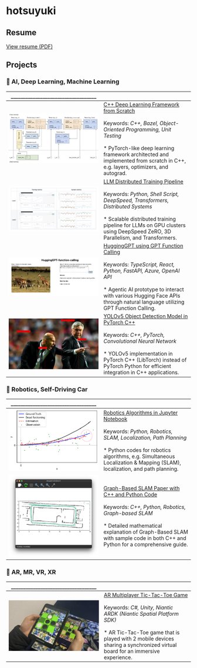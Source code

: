 # hotsuyuki

<!--
**hotsuyuki/hotsuyuki** is a ✨ _special_ ✨ repository because its `README.md` (this file) appears on your GitHub profile.

Here are some ideas to get you started:

- 🔭 I’m currently working on ...
- 🌱 I’m currently learning ...
- 👯 I’m looking to collaborate on ...
- 🤔 I’m looking for help with ...
- 💬 Ask me about ...
- 📫 How to reach me: ...
- 😄 Pronouns: ...
- ⚡ Fun fact: ...
-->

## Resume

[View resume (PDF)](https://hotsuyuki.github.io/hotsuyuki/Hotsuyuki_Kawanishi_resume.pdf)

## Projects

### 🧠 AI, Deep Learning, Machine Learning 

| ___________________________________ |  |
| :---: | :--- |
| <img src="./image/tensorward.png" style="width: 300px"/> | [C++ Deep Learning Framework from Scratch](https://github.com/hotsuyuki/tensorward) <br><br> Keywords: *C++, Bazel, Object-Oriented Programming, Unit Testing* <br><br> * PyTorch-like deep learning framework architected and implemented from scratch in C++, e.g. layers, optimizers, and autograd. |
| <img src="./image/ucllm_nedo_prod.png" style="width: 300px"/> | [LLM Distributed Training Pipeline](https://github.com/matsuolab/ucllm_nedo_prod?tab=readme-ov-file#contributors) <br><br> Keywords: *Python, Shell Script, DeepSpeed, Transformers, Distributed Systems* <br><br> * Scalable distributed training pipeline for LLMs on GPU clusters using DeepSpeed ZeRO, 3D Parallelism, and Transformers. |
| <img src="./image/HuggingGPT-function-calling.png" style="width: 300px"/> | [HuggingGPT using GPT Function Calling](https://github.com/hotsuyuki/HuggingGPT-function-calling) <br><br> Keywords: *TypeScript, React, Python, FastAPI, Azure, OpenAI API* <br><br> * Agentic AI prototype to interact with various Hugging Face APIs through natural language utilizing GPT Function Calling. |
| <img src="./image/YOLOv5_PyTorch_cpp.png" style="width: 300px"/> | [YOLOv5 Object Detection Model in PyTorch C++](https://github.com/hotsuyuki/YOLOv5_PyTorch_cpp) <br><br> Keywords: *C++, PyTorch, Convolutional Neural Network* <br><br> * YOLOv5 implementation in PyTorch C++ (LibTorch) instead of PyTorch Python for efficient integration in C++ applications. |

### 🤖 Robotics, Self-Driving Car

| ___________________________________ |  |
| :---: | :--- |
| <img src="./image/IpynbRobotics.png" style="width: 300px"/> | [Robotics Algorithms in Jupyter Notebook](https://github.com/hotsuyuki/IpynbRobotics) <br><br> Keywords: *Python, Robotics, SLAM, Localization, Path Planning* <br><br> * Python codes for robotics algorithms, e.g. Simultaneous Localization & Mapping (SLAM), localization, and path planning. |
| <img src="./image/Graph-Based-SLAM.png" style="width: 300px"/> | [Graph-Based SLAM Paper with C++ and Python Code](https://github.com/hotsuyuki/Graph-Based-SLAM) <br><br> Keywords: *C++, Python, Robotics, Graph-based SLAM* <br><br> * Detailed mathematical explanation of Graph-Based SLAM with sample code in both C++ and Python for a comprehensive guide. |

### 🥽 AR, MR, VR, XR

| ___________________________________ |  |
| :---: | :--- |
| <img src="./image/niantic_lightship_tictactoe.png" style="width: 300px"/> | [AR Multiplayer Tic-Tac-Toe Game](https://github.com/hotsuyuki/niantic_lightship_tictactoe) <br><br> Keywords: *C#, Unity, Niantic ARDK (Niantic Spatial Platform SDK)* <br><br> * AR Tic-Tac-Toe game that is played with 2 mobile devices sharing a synchronized virtual board for an immersive experience. |
